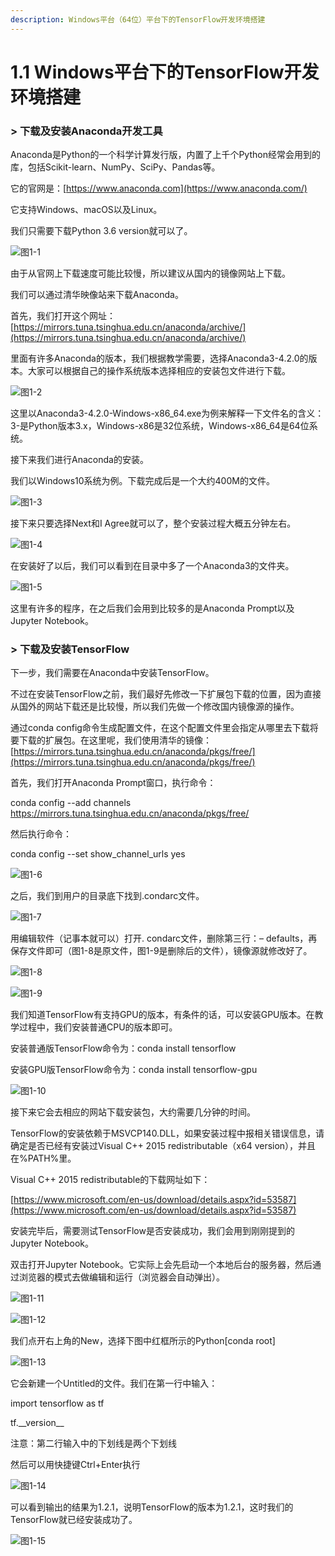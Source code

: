 ```yaml
---
description: Windows平台（64位）平台下的TensorFlow开发环境搭建
---
```


# 1.1 Windows平台下的TensorFlow开发环境搭建

### &gt; 下载及安装Anaconda开发工具

Anaconda是Python的一个科学计算发行版，内置了上千个Python经常会用到的库，包括Scikit-learn、NumPy、SciPy、Pandas等。

它的官网是：[https://www.anaconda.com](https://www.anaconda.com/)

它支持Windows、macOS以及Linux。

我们只需要下载Python 3.6 version就可以了。

![&#x56FE;1-1](../.gitbook/assets/image%20%28341%29.png)

由于从官网上下载速度可能比较慢，所以建议从国内的镜像网站上下载。

我们可以通过清华映像站来下载Anaconda。

首先，我们打开这个网址：[https://mirrors.tuna.tsinghua.edu.cn/anaconda/archive/](https://mirrors.tuna.tsinghua.edu.cn/anaconda/archive/)

里面有许多Anaconda的版本，我们根据教学需要，选择Anaconda3-4.2.0的版本。大家可以根据自己的操作系统版本选择相应的安装包文件进行下载。

![&#x56FE;1-2](blob:https://minghuiwu.gitbook.io/e16f2fd9-9c68-4699-967c-afae66dfdd11)

这里以Anaconda3-4.2.0-Windows-x86\_64.exe为例来解释一下文件名的含义：3-是Python版本3.x，Windows-x86是32位系统，Windows-x86\_64是64位系统。



接下来我们进行Anaconda的安装。

我们以Windows10系统为例。下载完成后是一个大约400M的文件。

![&#x56FE;1-3](blob:https://minghuiwu.gitbook.io/02a64c53-4cb1-4333-a518-f45a70b0d357)

接下来只要选择Next和I Agree就可以了，整个安装过程大概五分钟左右。

![&#x56FE;1-4](blob:https://minghuiwu.gitbook.io/f29fbba7-2bac-4e81-9eb4-6f601cbc320b)

在安装好了以后，我们可以看到在目录中多了一个Anaconda3的文件夹。

![&#x56FE;1-5](blob:https://minghuiwu.gitbook.io/ae0cd2b5-c6c9-4676-a238-fe43e9cd5030)

这里有许多的程序，在之后我们会用到比较多的是Anaconda Prompt以及Jupyter Notebook。



### &gt; 下载及安装TensorFlow

下一步，我们需要在Anaconda中安装TensorFlow。

不过在安装TensorFlow之前，我们最好先修改一下扩展包下载的位置，因为直接从国外的网站下载还是比较慢，所以我们先做一个修改国内镜像源的操作。

通过conda config命令生成配置文件，在这个配置文件里会指定从哪里去下载将要下载的扩展包。在这里呢，我们使用清华的镜像：[https://mirrors.tuna.tsinghua.edu.cn/anaconda/pkgs/free/](https://mirrors.tuna.tsinghua.edu.cn/anaconda/pkgs/free/)

首先，我们打开Anaconda Prompt窗口，执行命令：

conda config --add channels https://mirrors.tuna.tsinghua.edu.cn/anaconda/pkgs/free/

然后执行命令：

conda config --set show\_channel\_urls yes

![&#x56FE;1-6](blob:https://minghuiwu.gitbook.io/90a80a4b-be84-4dbc-8440-d91521ab2a03)

之后，我们到用户的目录底下找到.condarc文件。

![&#x56FE;1-7](blob:https://minghuiwu.gitbook.io/d55e3ed2-5871-44f7-8e1a-56a666bf80c9)

用编辑软件（记事本就可以）打开. condarc文件，删除第三行：– defaults，再保存文件即可（图1-8是原文件，图1-9是删除后的文件），镜像源就修改好了。

![&#x56FE;1-8](blob:https://minghuiwu.gitbook.io/a4bcd3ce-42a7-4bf4-a219-dba866bb7561)

![&#x56FE;1-9](blob:https://minghuiwu.gitbook.io/c1b1c9d5-1df8-467a-98e4-c729e1164079)



我们知道TensorFlow有支持GPU的版本，有条件的话，可以安装GPU版本。在教学过程中，我们安装普通CPU的版本即可。

安装普通版TensorFlow命令为：conda install tensorflow

安装GPU版TensorFlow命令为：conda install tensorflow-gpu

![&#x56FE;1-10](blob:https://minghuiwu.gitbook.io/2865ac7c-e110-4203-9ec2-af9d73ec8ae8)

接下来它会去相应的网站下载安装包，大约需要几分钟的时间。

TensorFlow的安装依赖于MSVCP140.DLL，如果安装过程中报相关错误信息，请确定是否已经有安装过Visual C++ 2015 redistributable（x64 version），并且在%PATH%里。

Visual C++ 2015 redistributable的下载网址如下：

[https://www.microsoft.com/en-us/download/details.aspx?id=53587](https://www.microsoft.com/en-us/download/details.aspx?id=53587)



安装完毕后，需要测试TensorFlow是否安装成功，我们会用到刚刚提到的Jupyter Notebook。

双击打开Jupyter Notebook。它实际上会先启动一个本地后台的服务器，然后通过浏览器的模式去做编辑和运行（浏览器会自动弹出）。

![&#x56FE;1-11](blob:https://minghuiwu.gitbook.io/512b5ae8-7e53-4399-80a9-e8aec893ee24)

![&#x56FE;1-12](blob:https://minghuiwu.gitbook.io/7b813c48-317b-4dd9-9c4c-28abbaa7de1e)

我们点开右上角的New，选择下图中红框所示的Python\[conda root\]

![&#x56FE;1-13](blob:https://minghuiwu.gitbook.io/dcb88693-ba75-4120-a415-6ac917505fce)

它会新建一个Untitled的文件。我们在第一行中输入：

import tensorflow as tf

tf.\_\_version\_\_

注意：第二行输入中的下划线是两个下划线

然后可以用快捷键Ctrl+Enter执行

![&#x56FE;1-14](blob:https://minghuiwu.gitbook.io/bb334cb0-066b-4bd9-b275-3c0111940b76)

可以看到输出的结果为1.2.1，说明TensorFlow的版本为1.2.1，这时我们的TensorFlow就已经安装成功了。

![&#x56FE;1-15](blob:https://minghuiwu.gitbook.io/90b1f847-b8e0-4004-b1fb-6a7d4dc779b2)

